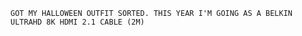 ```GOT MY HALLOWEEN OUTFIT SORTED. THIS YEAR I'M GOING AS A BELKIN ULTRAHD 8K HDMI 2.1 CABLE (2M)```
